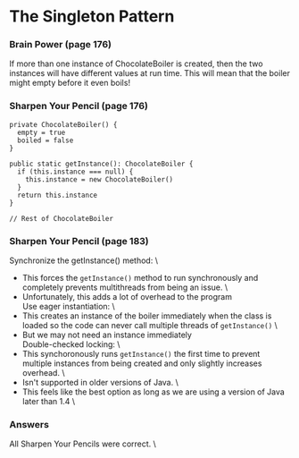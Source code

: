 # The Singleton Pattern

### Brain Power (page 176)
If more than one instance of ChocolateBoiler is created, then the two instances will have different values at run time.  This will mean that the boiler might empty before it even boils!

### Sharpen Your Pencil (page 176)
```private static instance: ChocolateBoiler | null = null
private ChocolateBoiler() {
  empty = true
  boiled = false
}

public static getInstance(): ChocolateBoiler {
  if (this.instance === null) {
    this.instance = new ChocolateBoiler()
  }
  return this.instance
}

// Rest of ChocolateBoiler
```

### Sharpen Your Pencil (page 183)
Synchronize the getInstance() method: \
 - This forces the `getInstance()` method to run synchronously and completely prevents multithreads from being an issue. \
 - Unfortunately, this adds a lot of overhead to the program \
Use eager instantiation: \
 - This creates an instance of the boiler immediately when the class is loaded so the code can never call multiple threads of `getInstance()` \
 - But we may not need an instance immediately \
Double-checked locking: \
 - This synchoronously runs `getInstance()` the first time to prevent multiple instances from being created and only slightly increases overhead. \
 - Isn't supported in older versions of Java. \
 - This feels like the best option as long as we are using a version of Java later than 1.4 \

 ### Answers
 All Sharpen Your Pencils were correct. \